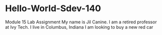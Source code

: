 # Hello-World-Sdev-140
Module 15 Lab Assignment
My name is Jil Canine.  I am a retired professor at Ivy Tech.
I live in Columbus, Indiana 
I am looking to buy a new red car
